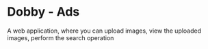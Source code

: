 # Dobby - Ads

A web application, where you can upload images, view the uploaded images, perform the search operation
